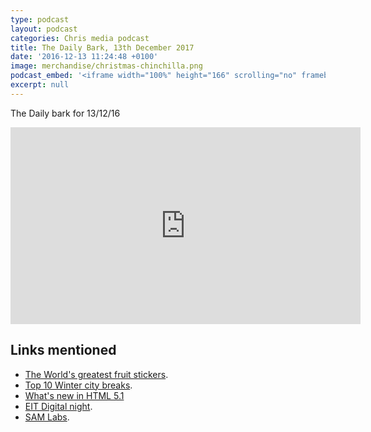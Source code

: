 ```yaml
---
type: podcast
layout: podcast
categories: Chris media podcast
title: The Daily Bark, 13th December 2017
date: '2016-12-13 11:24:48 +0100'
image: merchandise/christmas-chinchilla.png
podcast_embed: '<iframe width="100%" height="166" scrolling="no" frameborder="no" src="https://w.soundcloud.com/player/?url=https%3A//api.soundcloud.com/tracks/297664190&amp;color=ff5500&amp;auto_play=false&amp;hide_related=false&amp;show_comments=true&amp;show_user=true&amp;show_reposts=false"></iframe>'
excerpt: null
---
```


The Daily bark for 13/12/16

<iframe width="560" height="315" src="https://www.youtube.com/embed/_NTqBCkX6RE" frameborder="0" allowfullscreen="">
</iframe>

## Links mentioned

- [The World's greatest fruit stickers](https://www.theguardian.com/artanddesign/gallery/2016/dec/12/worlds-greatest-fruit-stickers-kelly-angood-graphic-design-in-pictures).
- [Top 10 Winter city breaks](https://www.theguardian.com/travel/2016/dec/10/top-10-winter-city-breaks-in-europe-zagreb-ljubljana-tromso).
- [What's new in HTML 5.1](https://www.sitepoint.com/whats-new-in-html-5-1/)
- [EIT Digital night](https://www.eventbrite.com/e/eit-digital-challenge-ignition-night-2016-tickets-29214940674#).
- [SAM Labs](https://www.samlabs.com/).
